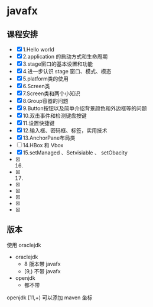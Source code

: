 # javafx

## 课程安排

- [x] 1.Hello world
- [x] 2.application 的启动方式和生命周期
- [x] 3.stage窗口的基本设置和功能
- [x] 4.进一步认识 stage 窗口、模式、模态
- [x] 5.platform类的使用
- [x] 6.Screen类
- [x] 7.Screen类和两个小知识
- [x] 8.Group容器的问题
- [x] 9.Button按钮以及简单介绍背景颜色和外边框等的问题
- [x] 10.双击事件和检测键盘按键
- [x] 11.设置快捷键
- [x] 12.输入框、密码框、标签，实用技术
- [x] 13.AnchorPane布局类
- [ ] 14.HBox 和 Vbox
- [x] 15.setManaged 、Setvisiable 、 setObacity 
- [x] 16.
- [x] 17.
- [x] 
- [x] 
- [x] 
- [x] 
- [x] 



## 版本
使用  oraclejdk

- oraclejdk
  - 8 版本带 javafx
  - [9,) 不带 javafx
- openjdk
  - 都不带

openjdk [11,+) 可以添加 maven 坐标

